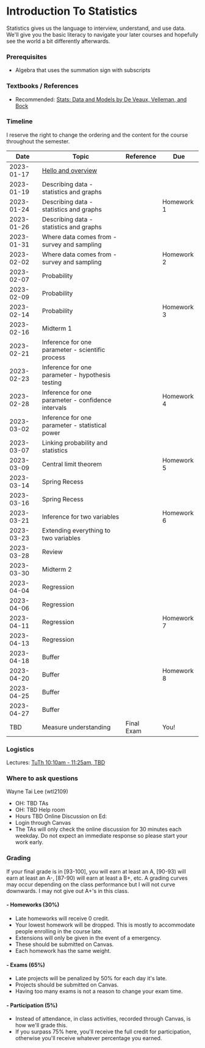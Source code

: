 # Introduction To Statistics

Statistics gives us the language to interview, understand, and use data.
We'll give you the basic literacy to navigate your later courses and hopefully
see the world a bit differently afterwards.

### Prerequisites
- Algebra that uses the summation sign with subscripts

### Textbooks / References
- Recommended: [Stats: Data and Models by De Veaux, Velleman, and Bock](https://clio.columbia.edu/catalog/8610380)


### Timeline
I reserve the right to change the ordering and the content for the course throughout the semester.

|Date|Topic|Reference|Due|
|---|---|---|---|
|2023-01-17|[Hello and overview](https://docs.google.com/presentation/d/1rdasP5pwv0J2VxUu4xzTYL8kDJGDqH1p_V1GN4lkS9Q/edit?usp=sharing)|||
|2023-01-19|Describing data - statistics and graphs|||
|2023-01-24|Describing data - statistics and graphs||Homework 1|
|2023-01-26|Describing data - statistics and graphs|||
|2023-01-31|Where data comes from - survey and sampling|||
|2023-02-02|Where data comes from - survey and sampling||Homework 2|
|2023-02-07|Probability|||
|2023-02-09|Probability|||
|2023-02-14|Probability||Homework 3|
|2023-02-16|Midterm 1|||
|2023-02-21|Inference for one parameter - scientific process|||
|2023-02-23|Inference for one parameter - hypothesis testing|||
|2023-02-28|Inference for one parameter - confidence intervals||Homework 4|
|2023-03-02|Inference for one parameter - statistical power|||
|2023-03-07|Linking probability and statistics|||
|2023-03-09|Central limit theorem||Homework 5|
|2023-03-14|Spring Recess|||
|2023-03-16|Spring Recess|||
|2023-03-21|Inference for two variables||Homework 6|
|2023-03-23|Extending everything to two variables|||
|2023-03-28|Review|||
|2023-03-30|Midterm 2|||
|2023-04-04|Regression|||
|2023-04-06|Regression|||
|2023-04-11|Regression||Homework 7|
|2023-04-13|Regression|||
|2023-04-18|Buffer|||
|2023-04-20|Buffer||Homework 8|
|2023-04-25|Buffer|||
|2023-04-27|Buffer|||
|TBD|Measure understanding|Final Exam|You!|

### Logistics
Lectures:
  [TuTh 10:10am - 11:25am,  TBD](https://vergil.registrar.columbia.edu/#/courses/APPLIED%20DATA%20MINING)

### Where to ask questions

Wayne Tai Lee (wtl2109)
  - OH: TBD
TAs
  - OH: TBD
Help room
  - Hours TBD
Online Discussion on Ed:
  - Login through Canvas
  - The TAs will only check the online discussion for 30 minutes each weekday. Do not expect an immediate response so please start your work early.

### Grading
If your final grade is in [93-100], you will earn at least an A, [90-93) will earn at least an A-, [87-90) will earn at least a B+, etc. A grading curves may occur depending on the class performance but I will not curve downwards. I may not give out A+'s in this class.

#### - Homeworks (30%)
  - Late homeworks will receive 0 credit.
  - Your lowest homework will be dropped. This is mostly to accommodate people enrolling in the course late.
  - Extensions will only be given in the event of a emergency.
  - These should be submitted on Canvas.
  - Each homework has the same weight.
#### - Exams (65%)
  - Late projects will be penalized by 50% for each day it's late.
  - Projects should be submitted on Canvas.
  - Having too many exams is not a reason to change your exam time.
#### - Participation (5%)
  - Instead of attendance, in class activities, recorded through Canvas, is how we'll grade this.
  - If you surpass 75% here, you'll receive the full credit for participation, otherwise you'll receive whatever percentage you earned.
